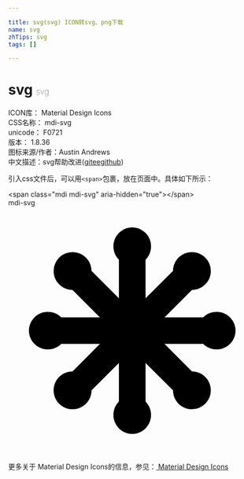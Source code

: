 ```yaml
---

title: svg(svg) ICON转svg、png下载
name: svg
zhTips: svg
tags: []

---
```


# svg  <small style="font-size: 60%;font-weight: 100">svg</small>


<div class="detail-page">
<p>
<span>
ICON库：
<span class="badge-secondary badge">Material Design Icons</span> 
</span>
<br/>
<span>
CSS名称：
<span class="badge-secondary badge">mdi-svg</span> 
</span>
<br/>
<span>
unicode：
<span class="badge-secondary badge">F0721</span> 
<copy-btn content='F0721' btn-title=""></copy-btn>
<copy-btn :content='String.fromCodePoint(parseInt("F0721", 16))' btn-title="复制U"></copy-btn>
</span>
<br/>
<span>
版本：
<span class="badge-secondary badge">1.8.36</span> 
</span>
<br/>
<span>图标来源/作者：<span class="badge-light badge">Austin Andrews</span></span> 
<br/>
<span class="zh-detail">中文描述：<span class="badge-primary badge">svg</span><span class="help-link"><span>帮助改进</span>(<a href="https://gitee.com/liuwave/icon-helper/edit/master/json/material/svg.json" target="_blank" rel="noopener noreferrer">gitee</a><a href="https://github.com/liuwave/icon-helper/edit/master/json/material/svg.json" target="_blank" rel="noopener noreferrer">github</a></span>)</span><br/>
</p>
</div>
<div class="alert alert-dark">
  <i class="mdi mdi-svg mdi-48px"></i>
  <i class="mdi mdi-svg mdi-36px"></i>
  <i class="mdi mdi-svg mdi-24px"></i>
  <i class="mdi mdi-svg mdi-18px"></i>
</div>
<div>
  <p>引入css文件后，可以用<code>&lt;span&gt;</code>包裹，放在页面中。具体如下所示：    
  </p>
  <div class="alert alert-primary" style="font-size: 14px">
    &lt;span class="mdi mdi-svg" aria-hidden="true"&gt;&lt;/span&gt;
    <copy-btn content='<span class="mdi mdi-svg" aria-hidden="true"></span>'></copy-btn>
  </div>
  <div class="alert alert-secondary">
    <i class="mdi mdi-svg"
    style="font-size: 24px"
    aria-hidden="true"></i> mdi-svg
    <copy-btn content="mdi-svg" btn-title="复制图标名称"></copy-btn>
  </div>
</div>
<div id="svg" class="svg-wrap">
<svg xmlns="http://www.w3.org/2000/svg" viewBox="0 0 24 24"><path d="M5.13,10.71H8.87L6.22,8.06C5.21,8.06 4.39,7.24 4.39,6.22A1.83,1.83 0 0,1 6.22,4.39C7.24,4.39 8.06,5.21 8.06,6.22L10.71,8.87V5.13C10,4.41 10,3.25 10.71,2.54C11.42,1.82 12.58,1.82 13.29,2.54C14,3.25 14,4.41 13.29,5.13V8.87L15.95,6.22C15.95,5.21 16.76,4.39 17.78,4.39C18.79,4.39 19.61,5.21 19.61,6.22C19.61,7.24 18.79,8.06 17.78,8.06L15.13,10.71H18.87C19.59,10 20.75,10 21.46,10.71C22.18,11.42 22.18,12.58 21.46,13.29C20.75,14 19.59,14 18.87,13.29H15.13L17.78,15.95C18.79,15.95 19.61,16.76 19.61,17.78A1.83,1.83 0 0,1 17.78,19.61C16.76,19.61 15.95,18.79 15.95,17.78L13.29,15.13V18.87C14,19.59 14,20.75 13.29,21.46C12.58,22.18 11.42,22.18 10.71,21.46C10,20.75 10,19.59 10.71,18.87V15.13L8.06,17.78C8.06,18.79 7.24,19.61 6.22,19.61C5.21,19.61 4.39,18.79 4.39,17.78C4.39,16.76 5.21,15.95 6.22,15.95L8.87,13.29H5.13C4.41,14 3.25,14 2.54,13.29C1.82,12.58 1.82,11.42 2.54,10.71C3.25,10 4.41,10 5.13,10.71Z" /></svg>
</div>
<detail full-name='mdi-svg'></detail>
    
<div><p>更多关于 Material Design Icons的信息，参见：<a target="_blank" href="https://iconhelper.cn/material.html"> Material Design Icons</a>
</p></div>
